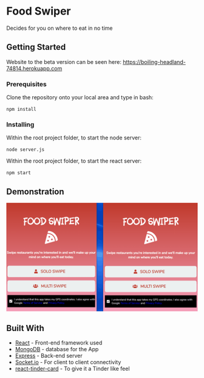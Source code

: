 # Food Swiper

Decides for you on where to eat in no time

## Getting Started

Website to the beta version can be seen here: https://boiling-headland-74814.herokuapp.com


### Prerequisites

Clone the repository onto your local area and type in bash:

```
npm install
```

### Installing

Within the root project folder, to start the node server:

```
node server.js
```

Within the root project folder, to start the react server:

```
npm start
```

## Demonstration

![grab-demo](./demo.gif)


## Built With
* [React](https://reactjs.org/) - Front-end framework used
* [MongoDB](https://www.mongodb.com/) - database for the App
* [Express](https://expressjs.com/) - Back-end server
* [Socket.io](https://socket.io/) - For client to client connectivity
* [react-tinder-card](https://www.npmjs.com/package/react-tinder-card) - To give it a Tinder like feel
